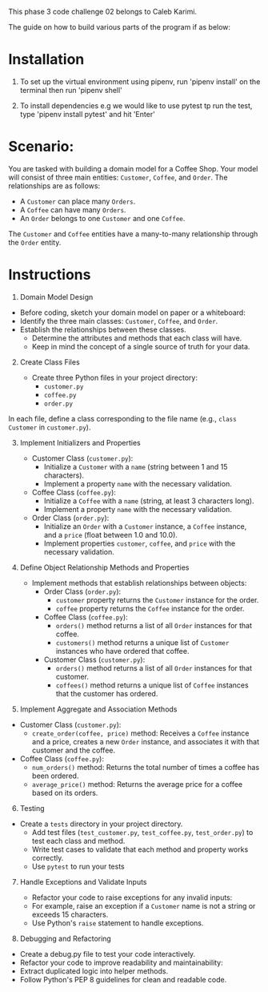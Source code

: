 This phase 3 code challenge 02 belongs to Caleb Karimi.

The guide on how to build various parts of the program if as below:

# Installation
1. To set up the virtual environment using pipenv, run 'pipenv install' on the terminal then run 'pipenv shell'

2. To install dependencies e.g we would like to use pytest tp run the test, type 'pipenv install pytest' and hit 'Enter'

# Scenario:

You are tasked with building a domain model for a Coffee Shop. Your model will consist of three main entities: `Customer`, `Coffee`, and `Order`. The relationships are as follows:

- A `Customer` can place many `Orders`.
- A `Coffee` can have many `Orders`.
- An `Order` belongs to one `Customer` and one `Coffee`.

The `Customer` and `Coffee` entities have a many-to-many relationship through the `Order` entity.

# Instructions

1. Domain Model Design

 - Before coding, sketch your domain model on paper or a whiteboard:
 - Identify the three main classes: `Customer`, `Coffee`, and `Order`.
 - Establish the relationships between these classes.
   - Determine the attributes and methods that each class will have.
   - Keep in mind the concept of a single source of truth for your data.

 
2. Create Class Files

   - Create three Python files in your project directory:
     - `customer.py`
     - `coffee.py`
     - `order.py`

In each file, define a class corresponding to the file name (e.g., `class Customer` in `customer.py`).
 

3. Implement Initializers and Properties

   - Customer Class (`customer.py`):
     - Initialize a `Customer` with a `name` (string between 1 and 15 characters).
     - Implement a property `name` with the necessary validation.
   - Coffee Class (`coffee.py`):
     - Initialize a `Coffee` with a `name` (string, at least 3 characters long).
     - Implement a property `name` with the necessary validation.
   - Order Class (`order.py`):
     - Initialize an `Order` with a `Customer` instance, a `Coffee` instance, and a `price` (float between 1.0 and 10.0).
     - Implement properties `customer`, `coffee`, and `price` with the necessary validation.
 

4. Define Object Relationship Methods and Properties

   - Implement methods that establish relationships between objects:
     - Order Class (`order.py`):
       - `customer` property returns the `Customer` instance for the order.
       - `coffee` property returns the `Coffee` instance for the order.
     - Coffee Class (`coffee.py`):
       - `orders()` method returns a list of all `Order` instances for that coffee.
       - `customers()` method returns a unique list of `Customer` instances who have ordered that coffee.
     - Customer Class (`customer.py`):
       - `orders()` method returns a list of all `Order` instances for that customer.
       - `coffees()` method returns a unique list of `Coffee` instances that the customer has ordered.
 

5. Implement Aggregate and Association Methods

 - Customer Class (`customer.py`):
     - `create_order(coffee, price)` method: Receives a `Coffee` instance and a price, creates a new `Order` instance, and associates it with that customer and the coffee.
  - Coffee Class (`coffee.py`):
     - `num_orders()` method: Returns the total number of times a coffee has been ordered.
     - `average_price()` method: Returns the average price for a coffee based on its orders.
 

6. Testing

 - Create a `tests` directory in your project directory.
   - Add test files (`test_customer.py`, `test_coffee.py`, `test_order.py`) to test each class and method.
   - Write test cases to validate that each method and property works correctly.
   - Use `pytest` to run your tests


7. Handle Exceptions and Validate Inputs
   - Refactor your code to raise exceptions for any invalid inputs:
   - For example, raise an exception if a `Customer` name is not a string or exceeds 15 characters.
   - Use Python's `raise` statement to handle exceptions.
 

8. Debugging and Refactoring

- Create a debug.py file to test your code interactively.
- Refactor your code to improve readability and maintainability:
- Extract duplicated logic into helper methods.
- Follow Python's PEP 8 guidelines for clean and readable code.